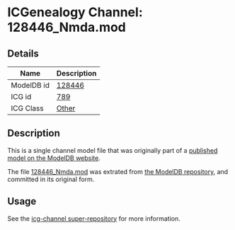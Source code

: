 # ICGenealogy Channel: 128446\_Nmda.mod

## Details

Name | Description
---- | -----------
ModelDB id | [128446](http://senselab.med.yale.edu/ModelDB/ShowModel.cshtml?model=128446)
ICG id | [789](http://icg.neurotheory.ox.ac.uk/channels/other/789)
ICG Class | [Other](http://icg.neurotheory.ox.ac.uk/channels/other)

## Description

This is a single channel model file that was originally part of a [published model on the ModelDB website](http://senselab.med.yale.edu/mModelDB/ShowModel.cshtml?model=128446).

The file [128446\_Nmda.mod](128446_Nmda.mod) was extrated from [the ModelDB repository](http://senselab.med.yale.edu/ModelDB/ShowModel.cshtml?model=128446), and committed in its original form.

## Usage

See the [icg-channel super-repository](https://github.com/icgenealogy/icg-channels) for more information.